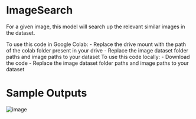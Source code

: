 # ImageSearch

For a given image, this model will search up the relevant similar images in the dataset. 

To use this code in Google Colab:
              - Replace the drive mount with the path of the colab folder present in your drive
              - Replace the image dataset folder paths and image paths to your dataset
To use this code locally:
              - Download the code
              - Replace the image dataset folder paths and image paths to your dataset
              
              
# Sample Outputs
![image](https://user-images.githubusercontent.com/73244900/148039698-d4849f8d-fe6f-4d01-a260-df3ca81dcf46.png)
